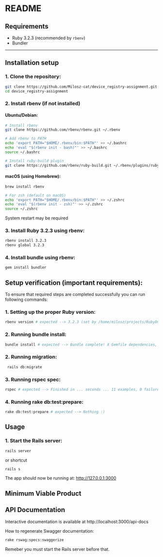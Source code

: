 # README

## Requirements

- Ruby 3.2.3 (recommended by `rbenv`)
- Bundler

---

## Installation setup

### 1. **Clone the repository:**

```bash
git clone https://github.com/Milosz-cat/device_registry-assignment.git
cd device_registry-assignment
```

### 2. **Install rbenv (if not installed)**

#### Ubuntu/Debian:

 ```bash
 # Install rbenv
 git clone https://github.com/rbenv/rbenv.git ~/.rbenv

 # Add rbenv to PATH
 echo 'export PATH="$HOME/.rbenv/bin:$PATH"' >> ~/.bashrc
 echo 'eval "$(rbenv init - bash)"' >> ~/.bashrc
 source ~/.bashrc

 # Install ruby-build plugin
 git clone https://github.com/rbenv/ruby-build.git ~/.rbenv/plugins/ruby-build
 ```
#### macOS (using Homebrew):

 ```bash
 brew install rbenv
 ```

 ```bash
 # For zsh (default on macOS)
 echo 'export PATH="$HOME/.rbenv/bin:$PATH"' >> ~/.zshrc
 echo 'eval "$(rbenv init - zsh)"' >> ~/.zshrc
 source ~/.zshrc
 ```

 System restart may be required
 
### 3. **Install Ruby 3.2.3 using rbenv:**

 ```bash
 rbenv install 3.2.3
 rbenv global 3.2.3
 ```

### 4. **Install bundle using rbenv:**

 ```bash
 gem install bundler
 ```

## Setup verification (important requirements):

To ensure that required steps are completed successfully you can run following commands:

### 1.  **Setting up the proper Ruby version:**

   ```bash
   rbenv version # expected --> 3.2.3 (set by /home/milosz/projects/RubyOnRails/device_registry/.ruby-version)
   ```

### 2.  **Running bundle install:**

   ```bash
   bundle install # expected --> Bundle complete! X Gemfile dependencies, Y gems now installed.
   ```  

### 2.  **Running migration:**

   ```bash
    rails db:migrate
   ```  

### 3.  **Running rspec spec:**

   ```bash
   rspec # expected --> Finished in ... seconds ... 11 examples, 0 failures
   ```

### 4.  **Running rake db:test:prepare:**

   ```bash
   rake db:test:prepare # expected --> Nothing :)
   ```

## Usage

### 1.  **Start the Rails server:**

   ```bash
   rails server
   ```
   or shortcut
   ```bash
   rails s
   ```

The app should now be running at: http://127.0.0.1:3000

## Minimum Viable Product

## API Documentation

Interactive documentation is available at http://localhost:3000/api-docs

How to regenerate Swagger documentation:

   ```bash
   rake rswag:specs:swaggerize
   ```
   
 Remeber you must start the Rails server before that.

